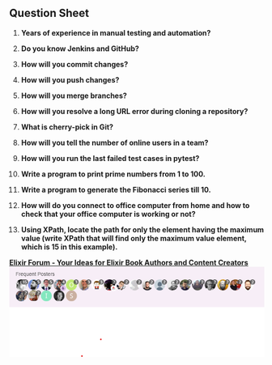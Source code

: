 ## Question Sheet

1. **Years of experience in manual testing and automation?**

2. **Do you know Jenkins and GitHub?**

3. **How will you commit changes?**

4. **How will you push changes?**

5. **How will you merge branches?**

6. **How will you resolve a long URL error during cloning a repository?**

7. **What is cherry-pick in Git?**

8. **How will you tell the number of online users in a team?**

9. **How will you run the last failed test cases in pytest?**

10. **Write a program to print prime numbers from 1 to 100.**

11. **Write a program to generate the Fibonacci series till 10.**

12. **How will do you connect to office computer from home and how to  check that your office computer is working or not?** 

13. **Using XPath, locate the path for only the element having the maximum value (write XPath that will find only the maximum value element, which is 15 in this example).**

**[Elixir Forum - Your Ideas for Elixir Book Authors and Content Creators](https://elixirforum.com/t/your-ideas-for-elixir-book-authors-and-content-creators/4275)**
![Q 12](https://github.com/ronikrawat/data/blob/main/image.png?raw=true)
